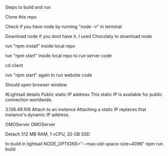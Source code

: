 Steps to build and run

Clone this repo

Check if you have node by running "node -v" in terminal

Download node if you dont have it, I used Chocolaty to download node

run "npm install" inside local repo

run "npm start" inside local repo to run server code

cd client

run "npm start" again to run website code

Should open browser window

#Lightsail details
Public static IP address
This static IP is available for public connection worldwide.

3.136.49.106
Attach to an instance
Attaching a static IP replaces that instance's dynamic IP address.

OMOServer
OMOServer

Detach
512 MB RAM, 1 vCPU, 20 GB SSD

to build in lightsail
NODE_OPTIONS="--max-old-space-size=4096" npm run build
